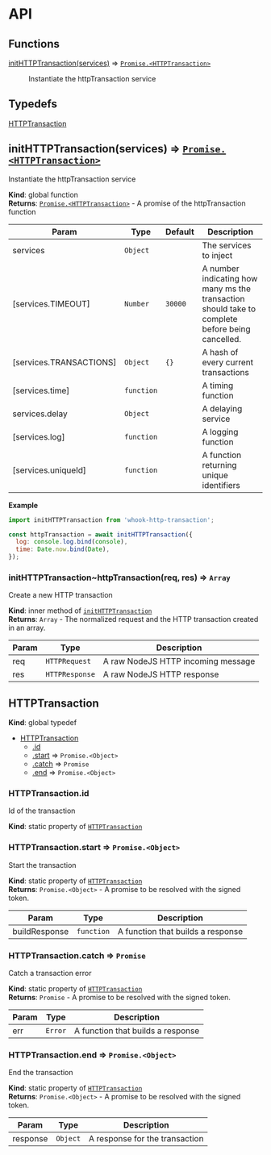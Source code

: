 # API
## Functions

<dl>
<dt><a href="#initHTTPTransaction">initHTTPTransaction(services)</a> ⇒ <code><a href="#HTTPTransaction">Promise.&lt;HTTPTransaction&gt;</a></code></dt>
<dd><p>Instantiate the httpTransaction service</p>
</dd>
</dl>

## Typedefs

<dl>
<dt><a href="#HTTPTransaction">HTTPTransaction</a></dt>
<dd></dd>
</dl>

<a name="initHTTPTransaction"></a>

## initHTTPTransaction(services) ⇒ [<code>Promise.&lt;HTTPTransaction&gt;</code>](#HTTPTransaction)
Instantiate the httpTransaction service

**Kind**: global function  
**Returns**: [<code>Promise.&lt;HTTPTransaction&gt;</code>](#HTTPTransaction) - A promise of the httpTransaction function  

| Param | Type | Default | Description |
| --- | --- | --- | --- |
| services | <code>Object</code> |  | The services to inject |
| [services.TIMEOUT] | <code>Number</code> | <code>30000</code> | A number indicating how many ms the transaction  should take to complete before being cancelled. |
| [services.TRANSACTIONS] | <code>Object</code> | <code>{}</code> | A hash of every current transactions |
| [services.time] | <code>function</code> |  | A timing function |
| services.delay | <code>Object</code> |  | A delaying service |
| [services.log] | <code>function</code> |  | A logging function |
| [services.uniqueId] | <code>function</code> |  | A function returning unique identifiers |

**Example**  
```js
import initHTTPTransaction from 'whook-http-transaction';

const httpTransaction = await initHTTPTransaction({
  log: console.log.bind(console),
  time: Date.now.bind(Date),
});
```
<a name="initHTTPTransaction..httpTransaction"></a>

### initHTTPTransaction~httpTransaction(req, res) ⇒ <code>Array</code>
Create a new HTTP transaction

**Kind**: inner method of [<code>initHTTPTransaction</code>](#initHTTPTransaction)  
**Returns**: <code>Array</code> - The normalized request and the HTTP
transaction created in an array.  

| Param | Type | Description |
| --- | --- | --- |
| req | <code>HTTPRequest</code> | A raw NodeJS HTTP incoming message |
| res | <code>HTTPResponse</code> | A raw NodeJS HTTP response |

<a name="HTTPTransaction"></a>

## HTTPTransaction
**Kind**: global typedef  

* [HTTPTransaction](#HTTPTransaction)
    * [.id](#HTTPTransaction.id)
    * [.start](#HTTPTransaction.start) ⇒ <code>Promise.&lt;Object&gt;</code>
    * [.catch](#HTTPTransaction.catch) ⇒ <code>Promise</code>
    * [.end](#HTTPTransaction.end) ⇒ <code>Promise.&lt;Object&gt;</code>

<a name="HTTPTransaction.id"></a>

### HTTPTransaction.id
Id of the transaction

**Kind**: static property of [<code>HTTPTransaction</code>](#HTTPTransaction)  
<a name="HTTPTransaction.start"></a>

### HTTPTransaction.start ⇒ <code>Promise.&lt;Object&gt;</code>
Start the transaction

**Kind**: static property of [<code>HTTPTransaction</code>](#HTTPTransaction)  
**Returns**: <code>Promise.&lt;Object&gt;</code> - A promise to be resolved with the signed token.  

| Param | Type | Description |
| --- | --- | --- |
| buildResponse | <code>function</code> | A function that builds a response |

<a name="HTTPTransaction.catch"></a>

### HTTPTransaction.catch ⇒ <code>Promise</code>
Catch a transaction error

**Kind**: static property of [<code>HTTPTransaction</code>](#HTTPTransaction)  
**Returns**: <code>Promise</code> - A promise to be resolved with the signed token.  

| Param | Type | Description |
| --- | --- | --- |
| err | <code>Error</code> | A function that builds a response |

<a name="HTTPTransaction.end"></a>

### HTTPTransaction.end ⇒ <code>Promise.&lt;Object&gt;</code>
End the transaction

**Kind**: static property of [<code>HTTPTransaction</code>](#HTTPTransaction)  
**Returns**: <code>Promise.&lt;Object&gt;</code> - A promise to be resolved with the signed token.  

| Param | Type | Description |
| --- | --- | --- |
| response | <code>Object</code> | A response for the transaction |

